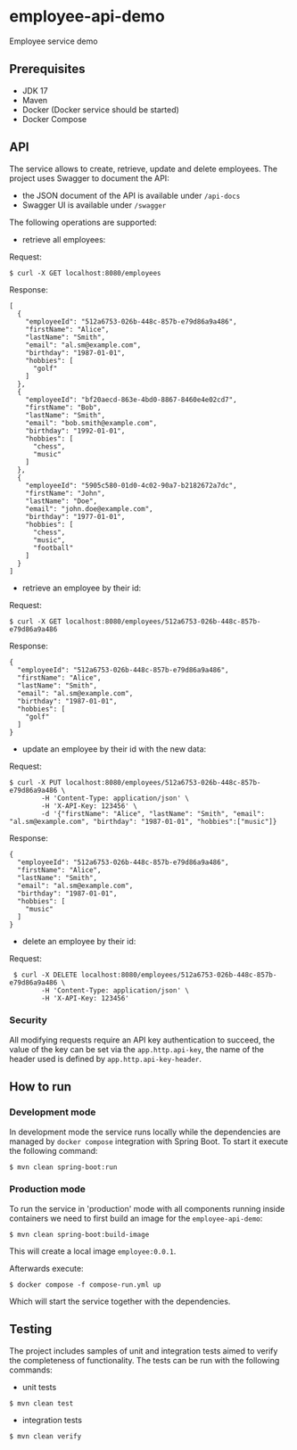 # employee-api-demo

Employee service demo

## Prerequisites

- JDK 17
- Maven
- Docker (Docker service should be started)
- Docker Compose

## API

The service allows to create, retrieve, update and delete employees.
The project uses Swagger to document the API:

- the JSON document of the API is available under `/api-docs`
- Swagger UI is available under `/swagger`

The following operations are supported:

- retrieve all employees:

Request:

```
$ curl -X GET localhost:8080/employees
```

Response:

```
[
  {
    "employeeId": "512a6753-026b-448c-857b-e79d86a9a486",
    "firstName": "Alice",
    "lastName": "Smith",
    "email": "al.sm@example.com",
    "birthday": "1987-01-01",
    "hobbies": [
      "golf"
    ]
  },
  {
    "employeeId": "bf20aecd-863e-4bd0-8867-8460e4e02cd7",
    "firstName": "Bob",
    "lastName": "Smith",
    "email": "bob.smith@example.com",
    "birthday": "1992-01-01",
    "hobbies": [
      "chess",
      "music"
    ]
  },
  {
    "employeeId": "5905c580-01d0-4c02-90a7-b2182672a7dc",
    "firstName": "John",
    "lastName": "Doe",
    "email": "john.doe@example.com",
    "birthday": "1977-01-01",
    "hobbies": [
      "chess",
      "music",
      "football"
    ]
  }
]
```

- retrieve an employee by their id:

Request:

```
$ curl -X GET localhost:8080/employees/512a6753-026b-448c-857b-e79d86a9a486
```

Response:

```
{
  "employeeId": "512a6753-026b-448c-857b-e79d86a9a486",
  "firstName": "Alice",
  "lastName": "Smith",
  "email": "al.sm@example.com",
  "birthday": "1987-01-01",
  "hobbies": [
    "golf"
  ]
}
```

- update an employee by their id with the new data:

Request:

```
$ curl -X PUT localhost:8080/employees/512a6753-026b-448c-857b-e79d86a9a486 \
        -H 'Content-Type: application/json' \
        -H 'X-API-Key: 123456' \
        -d '{"firstName": "Alice", "lastName": "Smith", "email": "al.sm@example.com", "birthday": "1987-01-01", "hobbies":["music"]}
```

Response:

```
{
  "employeeId": "512a6753-026b-448c-857b-e79d86a9a486",
  "firstName": "Alice",
  "lastName": "Smith",
  "email": "al.sm@example.com",
  "birthday": "1987-01-01",
  "hobbies": [
    "music"
  ]
}
```

- delete an employee by their id:

Request:

```
 $ curl -X DELETE localhost:8080/employees/512a6753-026b-448c-857b-e79d86a9a486 \
        -H 'Content-Type: application/json' \
        -H 'X-API-Key: 123456'
```

### Security

All modifying requests require an API key authentication to succeed, the value of the key can be set via the `app.http.api-key`, the name of the header used is defined by `app.http.api-key-header`.

## How to run

### Development mode

In development mode the service runs locally while the dependencies are managed by `docker compose` integration with Spring Boot. To start it execute the following command:

```
$ mvn clean spring-boot:run
```

### Production mode

To run the service in 'production' mode with all components running inside containers we need to first build an image for the `employee-api-demo`:

```
$ mvn clean spring-boot:build-image
```

This will create a local image `employee:0.0.1`.

Afterwards execute:

```
$ docker compose -f compose-run.yml up
```

Which will start the service together with the dependencies.

## Testing

The project includes samples of unit and integration tests aimed to verify the completeness of functionality. The tests can be run with the following commands:

- unit tests

```
$ mvn clean test
```

- integration tests

```
$ mvn clean verify
```
